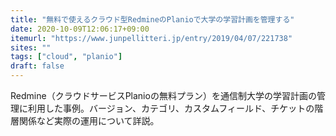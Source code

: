 ```yaml
---
title: "無料で使えるクラウド型RedmineのPlanioで大学の学習計画を管理する"
date: 2020-10-09T12:06:17+09:00
itemurl: "https://www.junpellitteri.jp/entry/2019/04/07/221738"
sites: ""
tags: ["cloud", "planio"]
draft: false
---
```


Redmine（クラウドサービスPlanioの無料プラン）を通信制大学の学習計画の管理に利用した事例。バージョン、カテゴリ、カスタムフィールド、チケットの階層関係など実際の運用について詳説。

